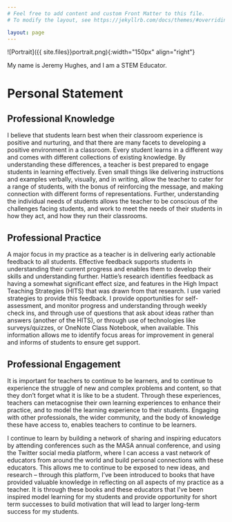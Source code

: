 ```yaml
---
# Feel free to add content and custom Front Matter to this file.
# To modify the layout, see https://jekyllrb.com/docs/themes/#overriding-theme-defaults

layout: page
---
```

![Portrait]({{ site.files}}portrait.png){:width="150px" align="right"} 

My name is Jeremy Hughes, and I am a STEM Educator.

# Personal Statement

## Professional Knowledge
I believe that students learn best when their classroom experience is positive and nurturing, and that there are many facets to developing a positive environment in a classroom. Every student learns in a different way and comes with different collections of existing knowledge. By understanding these differences, a teacher is best prepared to engage students in learning effectively. Even small things like delivering instructions and examples verbally, visually, and in writing, allow the teacher to cater for a range of students, with the bonus of reinforcing the message, and making connection with different forms of representations. Further, understanding the individual needs of students allows the teacher to be conscious of the challenges facing students, and work to meet the needs of their students in how they act, and how they run their classrooms.  

## Professional Practice
A major focus in my practice as a teacher is in delivering early actionable feedback to all students. Effective feedback supports students in understanding their current progress and enables them to develop their skills and understanding further. Hattie’s research identifies feedback as having a somewhat significant effect size, and features in the High Impact Teaching Strategies (HITS) that was drawn from that research. I use varied strategies to provide this feedback. I provide opportunities for self-assessment, and monitor progress and understanding through weekly check ins, and through use of questions that ask about ideas rather than answers (another of the HITS), or through use of technologies like surveys/quizzes, or OneNote Class Notebook, when available. This information allows me to identify focus areas for improvement in general and informs of students to ensure get support. 

## Professional Engagement
It is important for teachers to continue to be learners, and to continue to experience the struggle of new and complex problems and content, so that they don’t forget what it is like to be a student. Through these experiences, teachers can metacognise their own learning experiences to enhance their practice, and to model the learning experience to their students. Engaging with other professionals, the wider community, and the body of knowledge these have access to, enables teachers to continue to be learners.

I continue to learn by building a network of sharing and inspiring educators by attending conferences such as the MASA annual conference, and using the Twitter social media platform, where I can access a vast network of educators from around the world and build personal connections with these educators. This allows me to continue to be exposed to new ideas, and research – through this platform, I’ve been introduced to books that have provided valuable knowledge in reflecting on all aspects of my practice as a teacher. It is through these books and these educators that I’ve been inspired model learning for my students and provide opportunity for short term successes to build motivation that will lead to larger long-term success for my students. 
